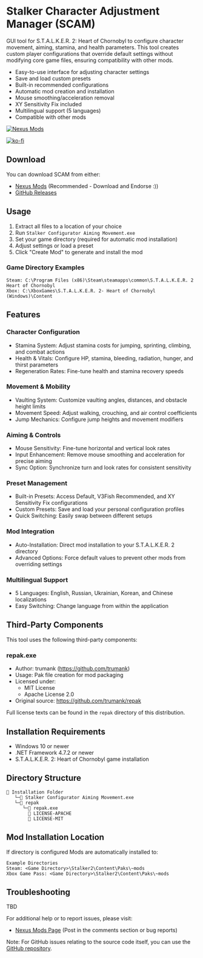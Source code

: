 # Stalker Character Adjustment Manager (SCAM)

GUI tool for S.T.A.L.K.E.R. 2: Heart of Chornobyl to configure character movement, aiming, stamina, and health parameters. This tool creates custom player configurations that override default settings without modifying core game files, ensuring compatibility with other mods.

- Easy-to-use interface for adjusting character settings
- Save and load custom presets
- Built-in recommended configurations
- Automatic mod creation and installation
- Mouse smoothing/acceleration removal
- XY Sensitivity Fix included
- Multilingual support (5 languages)
- Compatible with other mods

[![Nexus Mods](https://img.shields.io/badge/Nexus%20Mods-SCAM-orange)](https://www.nexusmods.com/stalker2heartofchornobyl/mods/672)

[![ko-fi](https://ko-fi.com/img/githubbutton_sm.svg)](https://ko-fi.com/R5R21752O5)

## Download

You can download SCAM from either:
- [Nexus Mods](https://www.nexusmods.com/stalker2heartofchornobyl/mods/672) (Recommended - Download and Endorse :))
- [GitHub Releases](https://github.com/v3fish/SCAMStalkerConfigurator/releases)

## Usage

1. Extract all files to a location of your choice
2. Run `Stalker Configurator Aiming Movement.exe`
4. Set your game directory (required for automatic mod installation)
5. Adjust settings or load a preset
7. Click "Create Mod" to generate and install the mod

### Game Directory Examples

```console
Steam: C:\Program Files (x86)\Steam\steamapps\common\S.T.A.L.K.E.R. 2 Heart of Chornobyl
Xbox: C:\XboxGames\S.T.A.L.K.E.R. 2- Heart of Chornobyl (Windows)\Content
```

## Features

### Character Configuration
- Stamina System: Adjust stamina costs for jumping, sprinting, climbing, and combat actions
- Health & Vitals: Configure HP, stamina, bleeding, radiation, hunger, and thirst parameters
- Regeneration Rates: Fine-tune health and stamina recovery speeds
### Movement & Mobility
- Vaulting System: Customize vaulting angles, distances, and obstacle height limits
- Movement Speed: Adjust walking, crouching, and air control coefficients
- Jump Mechanics: Configure jump heights and movement modifiers
### Aiming & Controls
- Mouse Sensitivity: Fine-tune horizontal and vertical look rates
- Input Enhancement: Remove mouse smoothing and acceleration for precise aiming
- Sync Option: Synchronize turn and look rates for consistent sensitivity
### Preset Management
- Built-in Presets: Access Default, V3Fish Recommended, and XY Sensitivity Fix configurations
- Custom Presets: Save and load your personal configuration profiles
- Quick Switching: Easily swap between different setups
### Mod Integration
- Auto-Installation: Direct mod installation to your S.T.A.L.K.E.R. 2 directory
- Advanced Options: Force default values to prevent other mods from overriding settings
### Multilingual Support
- 5 Languages: English, Russian, Ukrainian, Korean, and Chinese localizations
- Easy Switching: Change language from within the application

## Third-Party Components

This tool uses the following third-party components:

### repak.exe
- Author: trumank (https://github.com/trumank)
- Usage: Pak file creation for mod packaging
- Licensed under:
  - MIT License
  - Apache License 2.0
- Original source: https://github.com/trumank/repak

Full license texts can be found in the `repak` directory of this distribution.

## Installation Requirements

- Windows 10 or newer
- .NET Framework 4.7.2 or newer
- S.T.A.L.K.E.R. 2: Heart of Chornobyl game installation

## Directory Structure

```
📁 Installation Folder
   └─📄 Stalker Configurator Aiming Movement.exe
   └─📁 repak
      └─📄 repak.exe
        📄 LICENSE-APACHE
        📄 LICENSE-MIT
```

## Mod Installation Location

If directory is configured Mods are automatically installed to:
```
Example Directories
Steam: <Game Directory>\Stalker2\Content\Paks\~mods
Xbox Game Pass: <Game Directory>\Stalker2\Content\Paks\~mods
```

## Troubleshooting

TBD

For additional help or to report issues, please visit:
- [Nexus Mods Page](https://www.nexusmods.com/stalker2heartofchornobyl/mods/672) (Post in the comments section or bug reports)

Note: For GitHub issues relating to the source code itself, you can use the [GitHub repository](https://github.com/v3fish/SCAMStalkerConfigurator).
